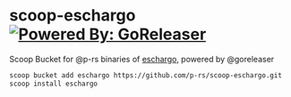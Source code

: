 # scoop-eschargo [![Powered By: GoReleaser](https://img.shields.io/badge/powered%20by-goreleaser-green.svg?style=flat-square)](https://github.com/goreleaser)

Scoop Bucket for @p-rs binaries of [eschargo](https://github.com/p-rs/eschargo), powered by @goreleaser

```sh
scoop bucket add eschargo https://github.com/p-rs/scoop-eschargo.git
scoop install eschargo
```
